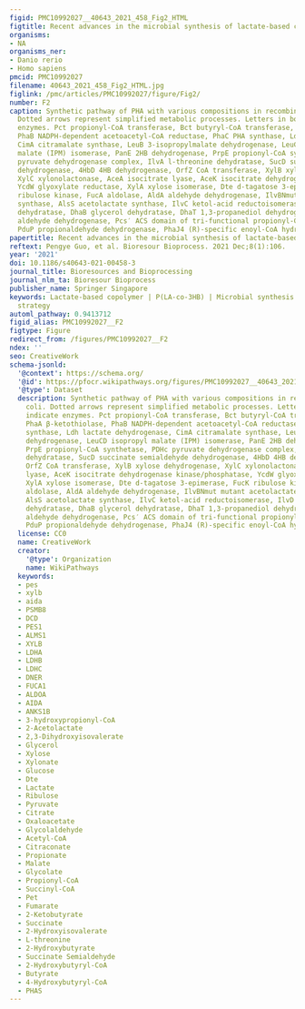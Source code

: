 ```yaml
---
figid: PMC10992027__40643_2021_458_Fig2_HTML
figtitle: Recent advances in the microbial synthesis of lactate-based copolymer
organisms:
- NA
organisms_ner:
- Danio rerio
- Homo sapiens
pmcid: PMC10992027
filename: 40643_2021_458_Fig2_HTML.jpg
figlink: /pmc/articles/PMC10992027/figure/Fig2/
number: F2
caption: Synthetic pathway of PHA with various compositions in recombinant E. coli.
  Dotted arrows represent simplified metabolic processes. Letters in boxes indicate
  enzymes. Pct propionyl-CoA transferase, Bct butyryl-CoA transferase, PhaA β-ketothiolase,
  PhaB NADPH-dependent acetoacetyl-CoA reductase, PhaC PHA synthase, Ldh lactate dehydrogenase,
  CimA citramalate synthase, LeuB 3-isopropylmalate dehydrogenase, LeuCD isopropyl
  malate (IPM) isomerase, PanE 2HB dehydrogenase, PrpE propionyl-CoA synthetase, PDHc
  pyruvate dehydrogenase complex, IlvA l-threonine dehydratase, SucD succinate semialdehyde
  dehydrogenase, 4HbD 4HB dehydrogenase, OrfZ CoA transferase, XylB xylose dehydrogenase,
  XylC xylonolactonase, AceA isocitrate lyase, AceK isocitrate dehydrogenase kinase/phosphatase,
  YcdW glyoxylate reductase, XylA xylose isomerase, Dte d-tagatose 3-epimerase, FucK
  ribulose kinase, FucA aldolase, AldA aldehyde dehydrogenase, IlvBNmut mutant acetolactate
  synthase, AlsS acetolactate synthase, IlvC ketol-acid reductoisomerase, IlvD dihydroxyacid
  dehydratase, DhaB glycerol dehydratase, DhaT 1,3-propanediol dehydrogenase, AldD
  aldehyde dehydrogenase, Pcs′ ACS domain of tri-functional propionyl-CoA synthetase,
  PduP propionaldehyde dehydrogenase, PhaJ4 (R)-specific enoyl-CoA hydratase 4
papertitle: Recent advances in the microbial synthesis of lactate-based copolymer.
reftext: Pengye Guo, et al. Bioresour Bioprocess. 2021 Dec;8(1):106.
year: '2021'
doi: 10.1186/s40643-021-00458-3
journal_title: Bioresources and Bioprocessing
journal_nlm_ta: Bioresour Bioprocess
publisher_name: Springer Singapore
keywords: Lactate-based copolymer | P(LA-co-3HB) | Microbial synthesis | Production
  strategy
automl_pathway: 0.9413712
figid_alias: PMC10992027__F2
figtype: Figure
redirect_from: /figures/PMC10992027__F2
ndex: ''
seo: CreativeWork
schema-jsonld:
  '@context': https://schema.org/
  '@id': https://pfocr.wikipathways.org/figures/PMC10992027__40643_2021_458_Fig2_HTML.html
  '@type': Dataset
  description: Synthetic pathway of PHA with various compositions in recombinant E.
    coli. Dotted arrows represent simplified metabolic processes. Letters in boxes
    indicate enzymes. Pct propionyl-CoA transferase, Bct butyryl-CoA transferase,
    PhaA β-ketothiolase, PhaB NADPH-dependent acetoacetyl-CoA reductase, PhaC PHA
    synthase, Ldh lactate dehydrogenase, CimA citramalate synthase, LeuB 3-isopropylmalate
    dehydrogenase, LeuCD isopropyl malate (IPM) isomerase, PanE 2HB dehydrogenase,
    PrpE propionyl-CoA synthetase, PDHc pyruvate dehydrogenase complex, IlvA l-threonine
    dehydratase, SucD succinate semialdehyde dehydrogenase, 4HbD 4HB dehydrogenase,
    OrfZ CoA transferase, XylB xylose dehydrogenase, XylC xylonolactonase, AceA isocitrate
    lyase, AceK isocitrate dehydrogenase kinase/phosphatase, YcdW glyoxylate reductase,
    XylA xylose isomerase, Dte d-tagatose 3-epimerase, FucK ribulose kinase, FucA
    aldolase, AldA aldehyde dehydrogenase, IlvBNmut mutant acetolactate synthase,
    AlsS acetolactate synthase, IlvC ketol-acid reductoisomerase, IlvD dihydroxyacid
    dehydratase, DhaB glycerol dehydratase, DhaT 1,3-propanediol dehydrogenase, AldD
    aldehyde dehydrogenase, Pcs′ ACS domain of tri-functional propionyl-CoA synthetase,
    PduP propionaldehyde dehydrogenase, PhaJ4 (R)-specific enoyl-CoA hydratase 4
  license: CC0
  name: CreativeWork
  creator:
    '@type': Organization
    name: WikiPathways
  keywords:
  - pes
  - xylb
  - aida
  - PSMB8
  - DCD
  - PES1
  - ALMS1
  - XYLB
  - LDHA
  - LDHB
  - LDHC
  - DNER
  - FUCA1
  - ALDOA
  - AIDA
  - ANKS1B
  - 3-hydroxypropionyl-CoA
  - 2-Acetolactate
  - 2,3-Dihydroxyisovalerate
  - Glycerol
  - Xylose
  - Xylonate
  - Glucose
  - Dte
  - Lactate
  - Ribulose
  - Pyruvate
  - Citrate
  - Oxaloacetate
  - Glycolaldehyde
  - Acetyl-CoA
  - Citraconate
  - Propionate
  - Malate
  - Glycolate
  - Propionyl-CoA
  - Succinyl-CoA
  - Pet
  - Fumarate
  - 2-Ketobutyrate
  - Succinate
  - 2-Hydroxyisovalerate
  - L-threonine
  - 2-Hydroxybutyrate
  - Succinate Semialdehyde
  - 2-Hydroxybutyryl-CoA
  - Butyrate
  - 4-Hydroxybutyryl-CoA
  - PHAS
---
```

